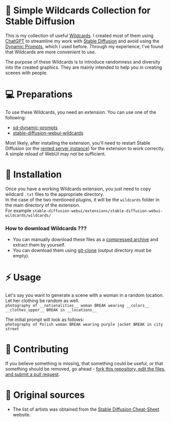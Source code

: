 # 📑 Simple Wildcards Collection for Stable Diffusion

This is my collection of useful [Wildcards](https://github.com/adieyal/sd-dynamic-prompts/blob/main/docs/SYNTAX.md#wildcards). I created most of them using [ChatGPT](https://chat.openai.com) to streamline my work with [Stable Diffusion](https://github.com/AUTOMATIC1111/stable-diffusion-webui) and avoid using the [Dynamic Prompts](https://github.com/adieyal/sd-dynamic-prompts/tree/main?tab=readme-ov-file#basic-usage), which I used before. Through my experience, I've found that Wildcards are more convenient to use.

The purpose of these Wildcards is to introduce randomness and diversity into the created graphics. They are mainly intended to help you in creating scenes with people.

# 💻 Preparations

To use these Wildcards, you need an extension. You can use one of the following:

- [sd-dynamic-prompts](https://github.com/adieyal/sd-dynamic-prompts)
- [stable-diffusion-webui-wildcards](https://github.com/AUTOMATIC1111/stable-diffusion-webui-wildcards)

Most likely, after installing the extension, you'll need to restart Stable Diffusion (or the [rented server instance](https://cloud.vast.ai/?ref_id=62878&creator_id=42512&name=null)) for the extension to work correctly. A simple reload of WebUI may not be sufficient.

# 💾 Installation

Once you have a working Wildcards extension, you just need to copy wildcard `.txt` files to the appropriate directory.  
In the case of the two mentioned plugins, it will be the `wildcards` folder in the main directory of the extension.  
For example `stable-diffusion-webui/extensions/stable-diffusion-webui-wildcards/wildcards/`

### How to download Wildcards ???

- You can manually download these files as a [compressed archive](https://github.com/Avaray/stable-diffusion-simple-wildcards/archive/refs/heads/main.zip) and extract them by yourself.
- You can download them using [git-clone](https://git-scm.com/docs/git-clone) (output directory must be empty).

# ⚡️ Usage

Let's say you want to generate a scene with a woman in a random location. Let her clothing be random as well.  
`photography of __nationalities__ woman BREAK wearing __colors__ __clothes_upper__ BREAK in __locations__`

The initial prompt will look as follows:  
`photography of Polish woman BREAK wearing purple jacket BREAK in city street`

# 📝 Contributing

If you believe something is missing, that something could be useful, or that something should be removed, go ahead - [fork this repository, edit the files, and submit a pull request](https://docs.github.com/en/get-started/quickstart/contributing-to-projects).

# 🍺 Original sources

- The list of artists was obtained from the [Stable Diffusion Cheat-Sheet](https://supagruen.github.io/StableDiffusion-CheatSheet/) website.
